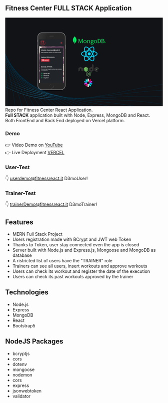 ## Fitness Center FULL STACK Application
<img src="https://github.com/Andrea-vicari/Fitness-Center/blob/master/Fitness_Porfolio_cover.jpg" width="800px">\
Repo for Fitness Center React Application.\
**Full STACK** application built with Node, Express, MongoDB and React.\
Both FrontEnd and Back End deployed on Vercel platform.

 ### Demo
 👉 Video Demo on <a href="https://youtu.be/Gjjc0ujPXWE?feature=shared" target="_blank" > YouTube</a>\
 👉 Live Deployment <a href="https://fitness-center-client.vercel.app/" target="_blank" > VERCEL</a>

### User-Test
👇
userdemo@fitnessreact.it
D3moUser!

### Trainer-Test
👇
trainerDemo@fitnessreact.it
D3moTrainer!

## Features
* MERN Full Stack Project
* Users registration made with BCrypt and JWT web Token
* Thanks to Token, user stay connected even the app is closed
* Server built with Node.js and Express.js, Mongoose and MongoDB as database
* A ristricted list of users have the "TRAINER" role
* Trainers can see all users, insert workouts and approve workouts
* Users can check its workout and register the date of the execution
* Users can check its past workouts approved by the trainer

## Technologies
* Node.js
* Express
* MongoDB
* React
* Bootstrap5

## NodeJS Packages
* bcryptjs
* cors
* dotenv
* mongoose
* nodemon
* cors
* express
* jsonwebtoken
* validator

